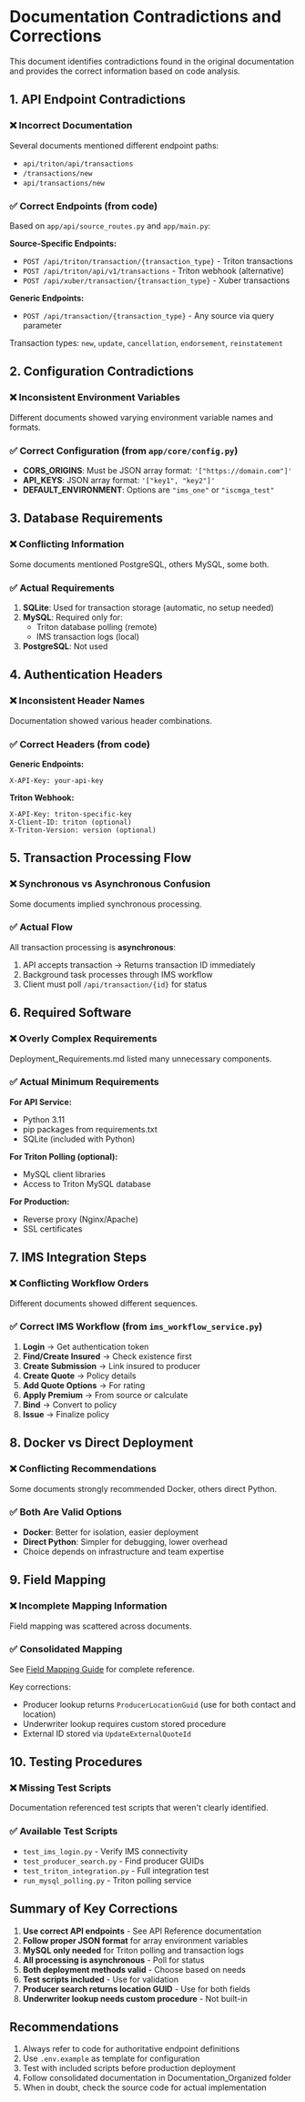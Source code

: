 # Documentation Contradictions and Corrections

This document identifies contradictions found in the original documentation and provides the correct information based on code analysis.

## 1. API Endpoint Contradictions

### ❌ Incorrect Documentation
Several documents mentioned different endpoint paths:
- `api/triton/api/transactions`
- `/transactions/new`
- `api/transactions/new`

### ✅ Correct Endpoints (from code)
Based on `app/api/source_routes.py` and `app/main.py`:

**Source-Specific Endpoints:**
- `POST /api/triton/transaction/{transaction_type}` - Triton transactions
- `POST /api/triton/api/v1/transactions` - Triton webhook (alternative)
- `POST /api/xuber/transaction/{transaction_type}` - Xuber transactions

**Generic Endpoints:**
- `POST /api/transaction/{transaction_type}` - Any source via query parameter

Transaction types: `new`, `update`, `cancellation`, `endorsement`, `reinstatement`

## 2. Configuration Contradictions

### ❌ Inconsistent Environment Variables
Different documents showed varying environment variable names and formats.

### ✅ Correct Configuration (from `app/core/config.py`)
- **CORS_ORIGINS**: Must be JSON array format: `'["https://domain.com"]'`
- **API_KEYS**: JSON array format: `'["key1", "key2"]'`
- **DEFAULT_ENVIRONMENT**: Options are `"ims_one"` or `"iscmga_test"`

## 3. Database Requirements

### ❌ Conflicting Information
Some documents mentioned PostgreSQL, others MySQL, some both.

### ✅ Actual Requirements
1. **SQLite**: Used for transaction storage (automatic, no setup needed)
2. **MySQL**: Required only for:
   - Triton database polling (remote)
   - IMS transaction logs (local)
3. **PostgreSQL**: Not used

## 4. Authentication Headers

### ❌ Inconsistent Header Names
Documentation showed various header combinations.

### ✅ Correct Headers (from code)
**Generic Endpoints:**
```
X-API-Key: your-api-key
```

**Triton Webhook:**
```
X-API-Key: triton-specific-key
X-Client-ID: triton (optional)
X-Triton-Version: version (optional)
```

## 5. Transaction Processing Flow

### ❌ Synchronous vs Asynchronous Confusion
Some documents implied synchronous processing.

### ✅ Actual Flow
All transaction processing is **asynchronous**:
1. API accepts transaction → Returns transaction ID immediately
2. Background task processes through IMS workflow
3. Client must poll `/api/transaction/{id}` for status

## 6. Required Software

### ❌ Overly Complex Requirements
Deployment_Requirements.md listed many unnecessary components.

### ✅ Actual Minimum Requirements
**For API Service:**
- Python 3.11
- pip packages from requirements.txt
- SQLite (included with Python)

**For Triton Polling (optional):**
- MySQL client libraries
- Access to Triton MySQL database

**For Production:**
- Reverse proxy (Nginx/Apache)
- SSL certificates

## 7. IMS Integration Steps

### ❌ Conflicting Workflow Orders
Different documents showed different sequences.

### ✅ Correct IMS Workflow (from `ims_workflow_service.py`)
1. **Login** → Get authentication token
2. **Find/Create Insured** → Check existence first
3. **Create Submission** → Link insured to producer
4. **Create Quote** → Policy details
5. **Add Quote Options** → For rating
6. **Apply Premium** → From source or calculate
7. **Bind** → Convert to policy
8. **Issue** → Finalize policy

## 8. Docker vs Direct Deployment

### ❌ Conflicting Recommendations
Some documents strongly recommended Docker, others direct Python.

### ✅ Both Are Valid Options
- **Docker**: Better for isolation, easier deployment
- **Direct Python**: Simpler for debugging, lower overhead
- Choice depends on infrastructure and team expertise

## 9. Field Mapping

### ❌ Incomplete Mapping Information
Field mapping was scattered across documents.

### ✅ Consolidated Mapping
See [Field Mapping Guide](./04_Integration_Guides/04_Field_Mapping.md) for complete reference.

Key corrections:
- Producer lookup returns `ProducerLocationGuid` (use for both contact and location)
- Underwriter lookup requires custom stored procedure
- External ID stored via `UpdateExternalQuoteId`

## 10. Testing Procedures

### ❌ Missing Test Scripts
Documentation referenced test scripts that weren't clearly identified.

### ✅ Available Test Scripts
- `test_ims_login.py` - Verify IMS connectivity
- `test_producer_search.py` - Find producer GUIDs
- `test_triton_integration.py` - Full integration test
- `run_mysql_polling.py` - Triton polling service

## Summary of Key Corrections

1. **Use correct API endpoints** - See API Reference documentation
2. **Follow proper JSON format** for array environment variables
3. **MySQL only needed** for Triton polling and transaction logs
4. **All processing is asynchronous** - Poll for status
5. **Both deployment methods valid** - Choose based on needs
6. **Test scripts included** - Use for validation
7. **Producer search returns location GUID** - Use for both fields
8. **Underwriter lookup needs custom procedure** - Not built-in

## Recommendations

1. Always refer to code for authoritative endpoint definitions
2. Use `.env.example` as template for configuration
3. Test with included scripts before production deployment
4. Follow consolidated documentation in Documentation_Organized folder
5. When in doubt, check the source code for actual implementation